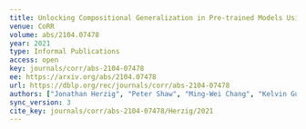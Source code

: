 ```yaml
---
title: Unlocking Compositional Generalization in Pre-trained Models Using Intermediate Representations.
venue: CoRR
volume: abs/2104.07478
year: 2021
type: Informal Publications
access: open
key: journals/corr/abs-2104-07478
ee: https://arxiv.org/abs/2104.07478
url: https://dblp.org/rec/journals/corr/abs-2104-07478
authors: ["Jonathan Herzig", "Peter Shaw", "Ming-Wei Chang", "Kelvin Guu", "Panupong Pasupat", "Yuan Zhang"]
sync_version: 3
cite_key: journals/corr/abs-2104-07478/Herzig/2021
---
```

